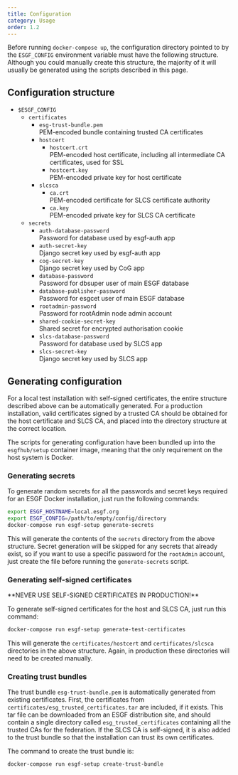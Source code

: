 ```yaml
---
title: Configuration
category: Usage
order: 1.2
---
```


Before running `docker-compose up`, the configuration directory pointed to by
the `ESGF_CONFIG` environment variable must have the following structure.
Although you could manually create this structure, the majority of it will usually
be generated using the scripts described in this page.

## Configuration structure

  * `$ESGF_CONFIG`
      * `certificates`
          * `esg-trust-bundle.pem`  
            PEM-encoded bundle containing trusted CA certificates
          * `hostcert`
              * `hostcert.crt`  
                PEM-encoded host certificate, including all intermediate CA certificates, used for SSL
              * `hostcert.key`  
                PEM-encoded private key for host certificate
          * `slcsca`
              * `ca.crt`  
                PEM-encoded certificate for SLCS certificate authority
              * `ca.key`  
                PEM-encoded private key for SLCS CA certificate
      * `secrets`
          * `auth-database-password`  
            Password for database used by esgf-auth app
          * `auth-secret-key`  
            Django secret key used by esgf-auth app
          * `cog-secret-key`  
            Django secret key used by CoG app
          * `database-password`  
            Password for dbsuper user of main ESGF database
          * `database-publisher-password`  
            Password for esgcet user of main ESGF database
          * `rootadmin-password`  
            Password for rootAdmin node admin account
          * `shared-cookie-secret-key`  
            Shared secret for encrypted authorisation cookie
          * `slcs-database-password`  
            Password for database used by SLCS app
          * `slcs-secret-key`  
            Django secret key used by SLCS app


## Generating configuration

For a local test installation with self-signed certificates, the entire structure
described above can be automatically generated. For a production installation,
valid certificates signed by a trusted CA should be obtained for the host certificate
and SLCS CA, and placed into the directory structure at the correct location.

The scripts for generating configuration have been bundled up into the `esgfhub/setup`
container image, meaning that the only requirement on the host system is Docker.

### Generating secrets

To generate random secrets for all the passwords and secret keys required for an
ESGF Docker installation, just run the following commands:

```sh
export ESGF_HOSTNAME=local.esgf.org
export ESGF_CONFIG=/path/to/empty/config/directory
docker-compose run esgf-setup generate-secrets
```

This will generate the contents of the `secrets` directory from the above structure.
Secret generation will be skipped for any secrets that already exist, so if you
want to use a specific password for the `rootAdmin` account, just create the
file before running the `generate-secrets` script.

### Generating self-signed certificates

<div class="note note-danger" markdown="1">
**NEVER USE SELF-SIGNED CERTIFICATES IN PRODUCTION!**
</div>

To generate self-signed certificates for the host and SLCS CA, just run this
command:

```sh
docker-compose run esgf-setup generate-test-certificates
```

This will generate the `certificates/hostcert` and `certificates/slcsca` directories
in the above structure. Again, in production these directories will need to be
created manually.

### Creating trust bundles

The trust bundle `esg-trust-bundle.pem` is automatically generated from existing
certificates. First, the certificates from `certificates/esg_trusted_certificates.tar`
are included, if it exists. This tar file can be downloaded from an ESGF distribution
site, and should contain a single directory called `esg_trusted_certificates`
containing all the trusted CAs for the federation. If the SLCS CA is self-signed,
it is also added to the trust bundle so that the installation can trust its own
certificates.

The command to create the trust bundle is:

```sh
docker-compose run esgf-setup create-trust-bundle
```

